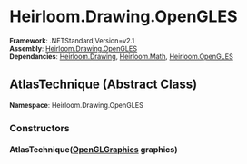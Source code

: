 # Heirloom.Drawing.OpenGLES

<small>**Framework**: .NETStandard,Version=v2.1</small>  
<small>**Assembly**: [Heirloom.Drawing.OpenGLES](../Heirloom.Drawing.OpenGLES/Heirloom.Drawing.OpenGLES.md)</small>  
<small>**Dependancies**: [Heirloom.Drawing](../Heirloom.Drawing/Heirloom.Drawing.md), [Heirloom.Math](../Heirloom.Math/Heirloom.Math.md), [Heirloom.OpenGLES](../Heirloom.OpenGLES/Heirloom.OpenGLES.md)</small>  

## AtlasTechnique (Abstract Class)
<small>**Namespace**: Heirloom.Drawing.OpenGLES</sub></small>  

### Constructors

#### AtlasTechnique([OpenGLGraphics](Heirloom.Drawing.OpenGLES.OpenGLGraphics.md) graphics)

